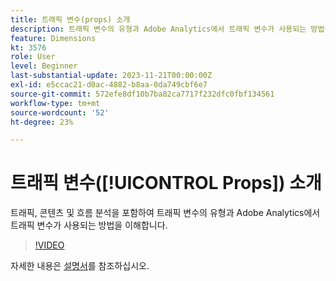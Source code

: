 ```yaml
---
title: 트래픽 변수(props) 소개
description: 트래픽 변수의 유형과 Adobe Analytics에서 트래픽 변수가 사용되는 방법을 이해합니다.
feature: Dimensions
kt: 3576
role: User
level: Beginner
last-substantial-update: 2023-11-21T00:00:00Z
exl-id: e5ccac21-d0ac-4882-b8aa-0da749cbf6e7
source-git-commit: 572efe8df10b7ba82ca7717f232dfc0fbf134561
workflow-type: tm+mt
source-wordcount: '52'
ht-degree: 23%

---
```


# 트래픽 변수([!UICONTROL Props]) 소개

트래픽, 콘텐츠 및 흐름 분석을 포함하여 트래픽 변수의 유형과 Adobe Analytics에서 트래픽 변수가 사용되는 방법을 이해합니다.

>[!VIDEO](https://video.tv.adobe.com/v/28767/?quality=12&learn=on)

자세한 내용은 [설명서](https://experienceleague.adobe.com/docs/analytics/components/dimensions/prop.html)를 참조하십시오.
